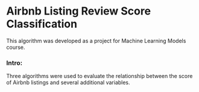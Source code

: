 # Airbnb Listing Review Score Classification
 
This algorithm was developed as a project for Machine Learning Models course.

### Intro: 
Three algorithms were used to evaluate the relationship between the score of Airbnb listings and several additional variables.
